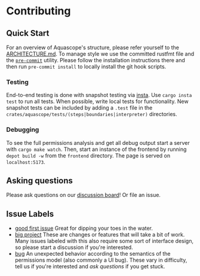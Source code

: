 # Contributing

## Quick Start

For an overview of Aquascope's structure, please refer yourself to the [ARCHITECTURE.md](/ARCHITECTURE.md). To manage style we use the committed rustfmt file and the [`pre-commit`](https://pre-commit.com/) utility. Please follow the installation instructions there and then run `pre-commit install` to locally install the git hook scripts.

### Testing

End-to-end testing is done with snapshot testing via [insta](https://github.com/mitsuhiko/insta). Use `cargo insta test` to run all tests. When possible, write local tests for functionality. New snapshot tests can be included by adding a `.test` file in the `crates/aquascope/tests/(steps|boundaries|interpreter)` directories.

### Debugging

To see the full permissions analysis and get all debug output start a server with `cargo make watch`. Then, start an instance of the frontend by running `depot build -w` from the `frontend` directory. The page is served on `localhost:5173`.

## Asking questions

Please ask questions on our [discussion board](https://github.com/cognitive-engineering-lab/aquascope/discussions)! Or file an issue.

## Issue Labels

- [good first issue](https://github.com/cognitive-engineering-lab/aquascope/labels/good%20first%20issue) Great for dipping your toes in the water.
- [big project](https://github.com/cognitive-engineering-lab/aquascope/labels/big-project) These are changes or features that will take a bit of work. Many issues labeled with this also require some sort of interface design, so please start a discussion if you're interested.
- [bug](https://github.com/cognitive-engineering-lab/aquascope/labels/bug) An unexpected behavior according to the semantics of the permissions model (also commonly a UI bug). These vary in difficulty, tell us if you're interested and _ask questions_ if you get stuck.
